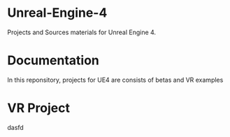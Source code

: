 # Unreal-Engine-4
Projects and Sources materials for Unreal Engine 4.

# Documentation
In this reponsitory, projects for UE4 are consists of betas and VR examples

# VR Project
dasfd
